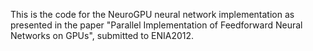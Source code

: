 This is the code for the NeuroGPU neural network implementation as
presented in the paper "Parallel Implementation of Feedforward Neural
Networks on GPUs", submitted to ENIA2012.
